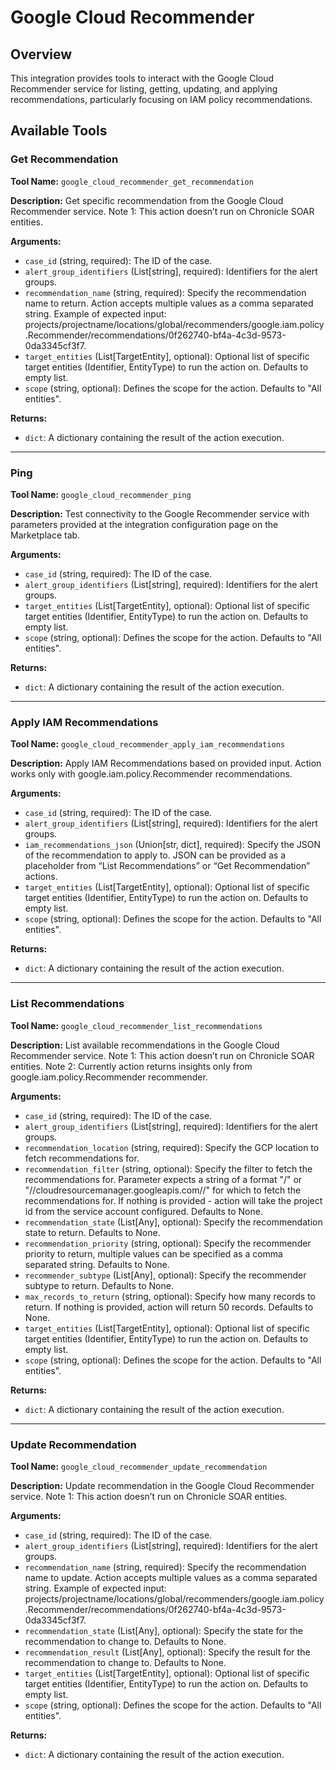 # Google Cloud Recommender

## Overview

This integration provides tools to interact with the Google Cloud Recommender service for listing, getting, updating, and applying recommendations, particularly focusing on IAM policy recommendations.

## Available Tools

### Get Recommendation

**Tool Name:** `google_cloud_recommender_get_recommendation`

**Description:** Get specific recommendation from the Google Cloud Recommender service. Note 1: This action doesn’t run on Chronicle SOAR entities.

**Arguments:**

*   `case_id` (string, required): The ID of the case.
*   `alert_group_identifiers` (List[string], required): Identifiers for the alert groups.
*   `recommendation_name` (string, required): Specify the recommendation name to return. Action accepts multiple values as a comma separated string. Example of expected input: projects/projectname/locations/global/recommenders/google.iam.policy.Recommender/recommendations/0f262740-bf4a-4c3d-9573-0da3345cf3f7.
*   `target_entities` (List[TargetEntity], optional): Optional list of specific target entities (Identifier, EntityType) to run the action on. Defaults to empty list.
*   `scope` (string, optional): Defines the scope for the action. Defaults to "All entities".

**Returns:**

*   `dict`: A dictionary containing the result of the action execution.

---

### Ping

**Tool Name:** `google_cloud_recommender_ping`

**Description:** Test connectivity to the Google Recommender service with parameters provided at the integration configuration page on the Marketplace tab.

**Arguments:**

*   `case_id` (string, required): The ID of the case.
*   `alert_group_identifiers` (List[string], required): Identifiers for the alert groups.
*   `target_entities` (List[TargetEntity], optional): Optional list of specific target entities (Identifier, EntityType) to run the action on. Defaults to empty list.
*   `scope` (string, optional): Defines the scope for the action. Defaults to "All entities".

**Returns:**

*   `dict`: A dictionary containing the result of the action execution.

---

### Apply IAM Recommendations

**Tool Name:** `google_cloud_recommender_apply_iam_recommendations`

**Description:** Apply IAM Recommendations based on provided input. Action works only with google.iam.policy.Recommender recommendations.

**Arguments:**

*   `case_id` (string, required): The ID of the case.
*   `alert_group_identifiers` (List[string], required): Identifiers for the alert groups.
*   `iam_recommendations_json` (Union[str, dict], required): Specify the JSON of the recommendation to apply to. JSON can be provided as a placeholder from “List Recommendations” or “Get Recommendation” actions.
*   `target_entities` (List[TargetEntity], optional): Optional list of specific target entities (Identifier, EntityType) to run the action on. Defaults to empty list.
*   `scope` (string, optional): Defines the scope for the action. Defaults to "All entities".

**Returns:**

*   `dict`: A dictionary containing the result of the action execution.

---

### List Recommendations

**Tool Name:** `google_cloud_recommender_list_recommendations`

**Description:** List available recommendations in the Google Cloud Recommender service. Note 1: This action doesn’t run on Chronicle SOAR entities. Note 2: Currently action returns insights only from google.iam.policy.Recommender recommender.

**Arguments:**

*   `case_id` (string, required): The ID of the case.
*   `alert_group_identifiers` (List[string], required): Identifiers for the alert groups.
*   `recommendation_location` (string, required): Specify the GCP location to fetch recommendations for.
*   `recommendation_filter` (string, optional): Specify the filter to fetch the recommendations for. Parameter expects a string of a format "<projects or organizations>/<project or organization name or id>" or "//cloudresourcemanager.googleapis.com/<projects or organizations>/<project or organization name or id>" for which to fetch the recommendations for. If nothing is provided - action will take the project id from the service account configured. Defaults to None.
*   `recommendation_state` (List[Any], optional): Specify the recommendation state to return. Defaults to None.
*   `recommendation_priority` (string, optional): Specify the recommender priority to return, multiple values can be specified as a comma separated string. Defaults to None.
*   `recommender_subtype` (List[Any], optional): Specify the recommender subtype to return. Defaults to None.
*   `max_records_to_return` (string, optional): Specify how many records to return. If nothing is provided, action will return 50 records. Defaults to None.
*   `target_entities` (List[TargetEntity], optional): Optional list of specific target entities (Identifier, EntityType) to run the action on. Defaults to empty list.
*   `scope` (string, optional): Defines the scope for the action. Defaults to "All entities".

**Returns:**

*   `dict`: A dictionary containing the result of the action execution.

---

### Update Recommendation

**Tool Name:** `google_cloud_recommender_update_recommendation`

**Description:** Update recommendation in the Google Cloud Recommender service. Note 1: This action doesn’t run on Chronicle SOAR entities.

**Arguments:**

*   `case_id` (string, required): The ID of the case.
*   `alert_group_identifiers` (List[string], required): Identifiers for the alert groups.
*   `recommendation_name` (string, required): Specify the recommendation name to update. Action accepts multiple values as a comma separated string. Example of expected input: projects/projectname/locations/global/recommenders/google.iam.policy.Recommender/recommendations/0f262740-bf4a-4c3d-9573-0da3345cf3f7.
*   `recommendation_state` (List[Any], optional): Specify the state for the recommendation to change to. Defaults to None.
*   `recommendation_result` (List[Any], optional): Specify the result for the recommendation to change to. Defaults to None.
*   `target_entities` (List[TargetEntity], optional): Optional list of specific target entities (Identifier, EntityType) to run the action on. Defaults to empty list.
*   `scope` (string, optional): Defines the scope for the action. Defaults to "All entities".

**Returns:**

*   `dict`: A dictionary containing the result of the action execution.
